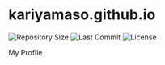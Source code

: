 # kariyamaso.github.io
 ![Repository Size](https://img.shields.io/github/repo-size/kariyamaso/kariyamaso.github.io) ![Last Commit](https://img.shields.io/github/last-commit/kariyamaso/kariyamaso.github.io) ![License](https://img.shields.io/github/license/kariyamaso/kariyamaso.github.io)

My Profile
